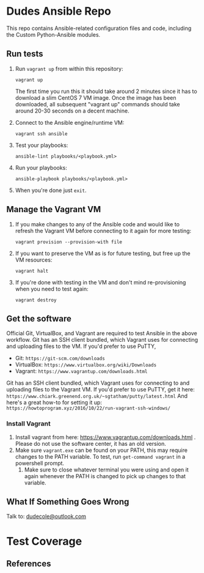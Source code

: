 # Dudes Ansible Repo


This repo contains Ansible-related configuration files and code, including the
Custom Python-Ansible modules.

## Run tests

1.  Run `vagrant up` from within this repository:

        vagrant up

    The first time you run this it should take around 2 minutes since it has to download a slim CentOS 7 VM image. Once the image has been downloaded, all subsequent "vagrant up" commands should take around 20-30 seconds on a decent machine.

2.  Connect to the Ansible engine/runtime VM:

        vagrant ssh ansible

3.  Test your playbooks:

        ansible-lint playbooks/<playbook.yml>

4.  Run your playbooks:

        ansible-playbook playbooks/<playbook.yml>

5.  When you're done just `exit`.


## Manage the Vagrant VM
1.  If you make changes to any of the Ansible code and would like to refresh the Vagrant VM before connecting to it again for more testing:

        vagrant provision --provision-with file

2.  If you want to preserve the VM as is for future testing, but free up the VM resources:

        vagrant halt

3.  If you're done with testing in the VM and don't mind re-provisioning when you need to test again:

        vagrant destroy


## Get the software

Official Git, VirtualBox, and Vagrant are required to test Ansible in the above workflow.  Git has an SSH client bundled, which Vagrant uses for connecting and uploading files to the VM.  If you'd prefer to use PuTTY,
- Git:  `https://git-scm.com/downloads`
- VirtualBox:  `https://www.virtualbox.org/wiki/Downloads`
- Vagrant:  `https://www.vagrantup.com/downloads.html`

Git has an SSH client bundled, which Vagrant uses for connecting to and uploading files to the Vagrant VM.  If you'd prefer to use PuTTY, get it here:
`https://www.chiark.greenend.org.uk/~sgtatham/putty/latest.html`
And here's a great how-to for setting it up:
`https://howtoprogram.xyz/2016/10/22/run-vagrant-ssh-windows/`


### Install Vagrant
1.  Install vagrant from here: https://www.vagrantup.com/downloads.html .
    Please do not use the software center, it has an old version.
2.  Make sure `vagrant.exe` can be found on your PATH, this may require
    changes to the PATH variable. To test, run `get-command vagrant` in a
    powershell prompt.
    1.  Make sure to close whatever terminal you were using and open it again
        whenever the PATH is changed to pick up changes to that variable.


## What If Something Goes Wrong

Talk to: dudecole@outlook.com


# Test Coverage


## References
